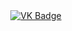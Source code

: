 <div id="badges" align ="center"
<a href = "https://vk.com/a_lis_hka" 
  <img src = "https://img.shields.io/badge/VK-blue?style=fon-the-badge&logo=VK&logoColor=white" alt="VK Badge"/>
</a>
<a href = "https://mail.google.com/mail/u/0/#inbox">
  <img src = "https://img.shields.io/badge/EMAIL-red?style=for-the-badge&logo=Gmail&logoColor=white" alt="VK Badge"/>
</a>
</div>
